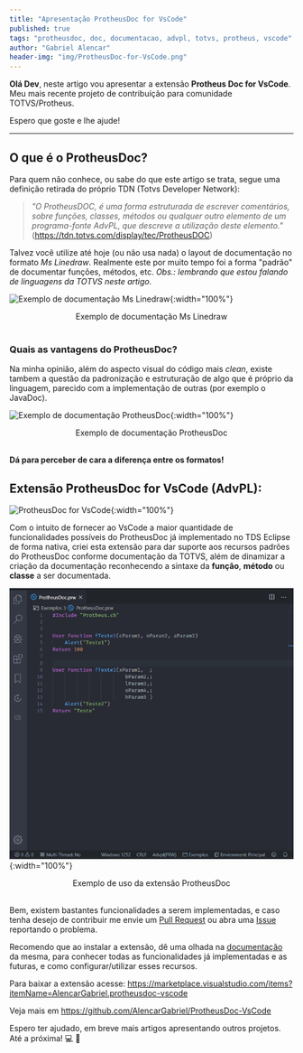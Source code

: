 ```yaml
---
title: "Apresentação ProtheusDoc for VsCode"
published: true
tags: "protheusdoc, doc, documentacao, advpl, totvs, protheus, vscode"
author: "Gabriel Alencar"
header-img: "img/ProtheusDoc-for-VsCode.png"
---
```


**Olá Dev**, neste artigo vou apresentar a extensão **Protheus Doc for VsCode**. Meu mais recente projeto de contribuíção para comunidade TOTVS/Protheus. 

Espero que goste e lhe ajude! 

---

## O que é o ProtheusDoc? 

Para quem não conhece, ou sabe do que este artigo se trata, segue uma definição retirada do próprio TDN (Totvs Developer Network):

> *"O ProtheusDOC, é uma forma estruturada de escrever comentários, sobre funções, classes, métodos ou qualquer outro elemento de um programa-fonte AdvPL, que descreve a utilização deste elemento."*
> (https://tdn.totvs.com/display/tec/ProtheusDOC)

Talvez você utilize até hoje (ou não usa nada) o layout de documentação no formato *Ms Linedraw*. Realmente este por muito tempo foi a forma "padrão" de documentar funções, métodos, etc. *Obs.: lembrando que estou falando de linguagens da TOTVS neste artigo.*

![Exemplo de documentação Ms Linedraw](https://user-images.githubusercontent.com/10109480/73373947-2c111280-4298-11ea-89c8-138e01cd7ce8.png){:width="100%"}
<center>Exemplo de documentação Ms Linedraw</center>

<br>

### Quais as vantagens do ProtheusDoc?

Na minha opinião, além do aspecto visual do código mais *clean*, existe tambem a questão da padronização e estruturação de algo que é próprio da linguagem, parecido com a implementação de outras (por exemplo o JavaDoc).

![Exemplo de documentação ProtheusDoc](https://user-images.githubusercontent.com/10109480/73375044-f79e5600-4299-11ea-91c7-bfe3a8769b5f.png){:width="100%"}
<center>Exemplo de documentação ProtheusDoc</center>

<br>

**Dá para perceber de cara a diferença entre os formatos!**

## Extensão ProtheusDoc for VsCode (AdvPL):

![ProtheusDoc for VsCode](https://user-images.githubusercontent.com/10109480/73375527-ac387780-429a-11ea-87b4-23681be51cbf.png){:width="100%"}

Com o intuito de fornecer ao VsCode a maior quantidade de funcionalidades possíveis do ProtheusDoc já implementado no TDS Eclipse de forma nativa, criei esta extensão para dar suporte aos recursos padrões do ProtheusDoc conforme documentação da TOTVS, além de dinamizar a criação da documentação reconhecendo a sintaxe da **função**, **método** ou **classe** a ser documentada.

![Example ProtheusDoc for VsCode](https://github.com/AlencarGabriel/ProtheusDoc-VsCode/raw/master/images/Example2.gif){:width="100%"}
<center>Exemplo de uso da extensão ProtheusDoc</center>

<br>

Bem, existem bastantes funcionalidades a serem implementadas, e caso tenha desejo de contribuir me envie um [Pull Request](https://github.com/AlencarGabriel/ProtheusDoc-VsCode/pulls) ou abra uma [Issue](https://github.com/AlencarGabriel/ProtheusDoc-VsCode/issues) reportando o problema.

Recomendo que ao instalar a extensão, dê uma olhada na [documentação](https://github.com/AlencarGabriel/ProtheusDoc-VsCode) da mesma, para conhecer todas as funcionalidades já implementadas e as futuras, e como configurar/utilizar esses recursos.

Para baixar a extensão acesse: https://marketplace.visualstudio.com/items?itemName=AlencarGabriel.protheusdoc-vscode

Veja mais em https://github.com/AlencarGabriel/ProtheusDoc-VsCode

Espero ter ajudado, em breve mais artigos apresentando outros projetos. Até a próxima! :computer: :wave: